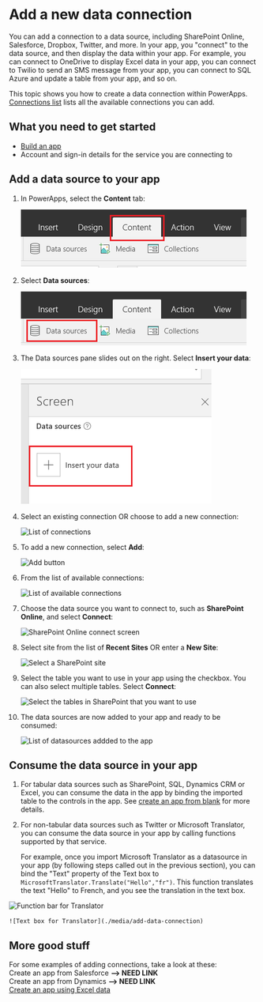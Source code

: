 <properties	pageTitle="Add a new data connection | Microsoft PowerApps"
	description="Add a new data connection to an existing app or when building a new blank app"
	services=""
	suite="powerapps"
	documentationCenter="na"
	authors="archnair"
	manager="erikre"
	editor=""
	tags=""/>

<tags
   ms.service="powerapps"
   ms.devlang="na"
   ms.topic="get-started-article"
   ms.tgt_pltfrm="na"
   ms.workload="na"
   ms.date="04/19/2016"
   ms.author="archanan"/>


# Add a new data connection #

You can add a connection to a data source, including SharePoint Online, Salesforce, Dropbox, Twitter, and more. In your app, you "connect" to the data source, and then display the data within your app. For example, you can connect to OneDrive to display Excel data in your app, you can connect to Twilio to send an SMS message from your app, you can connect to SQL Azure and update a table from your app, and so on.

This topic shows you how to create a data connection within PowerApps. [Connections list](connections-list.md) lists all the available connections you can add. 

## What you need to get started ##

- [Build an app](get-started-create-from-blank.md)
- Account and sign-in details for the service you are connecting to


## Add a data source to your app  ##
1. In PowerApps, select the **Content** tab:  

	![Content tab in the ribbon](./media/add-data-connection/content-tab.png)

1. Select **Data sources**:  

	![Data sources](./media/add-data-connection/data-sources.png)

1. The Data sources pane slides out on the right. Select **Insert your data**:  

	![Data sources pane](./media/add-data-connection/data-source-pane.png)

1. Select an existing connection OR choose to add a new connection:  

	![List of connections](./media/add-data-connection)

1. To add a new connection, select **Add**:  

	![Add button](./media/add-data-connection)

1. From the list of available connections:  

	![List of available connections](./media/add-data-connection)

1.  Choose the data source you want to connect to, such as **SharePoint Online**, and select **Connect**:  

	![SharePoint Online connect screen](./media/add-data-connection)

1. Select site from the list of **Recent Sites** OR enter a **New Site**:  

	![Select a SharePoint site](./media/add-data-connection)

1. Select the table you want to use in your app using the checkbox. You can also select multiple tables. Select **Connect**:  

	![Select the tables in SharePoint that you want to use](./media/add-data-connection)

1. The data sources are now added to your app and ready to be consumed:  

	![List of datasources addded to the app](./media/add-data-connection)

## Consume the data source in your app ##

1. For tabular data sources such as SharePoint, SQL, Dynamics CRM or Excel, you can consume the data in the app by binding the imported table to the controls in the app. See [create an app from blank](get-started-create-from-blank.md) for more details.

1. For non-tabular data sources such as Twitter or Microsoft Translator, you can consume the data source in your app by calling functions supported by that service.

	 For example, once you import Microsoft Translator as a datasource in your app (by following steps called out in the previous section), you can bind the "Text" property of the Text box to `MicrosoftTranslator.Translate("Hello","fr")`. This function translates the text "Hello" to French, and you see the translation in the text box.

  ![Function bar for Translator](./media/add-data-connection)

	![Text box for Translator](./media/add-data-connection)


## More good stuff
For some examples of adding connections, take a look at these:  
Create an app from Salesforce  **--> NEED LINK**  
Create an app from Dynamics  **--> NEED LINK**  
[Create an app using Excel data](get-started-create-from-data.md)
